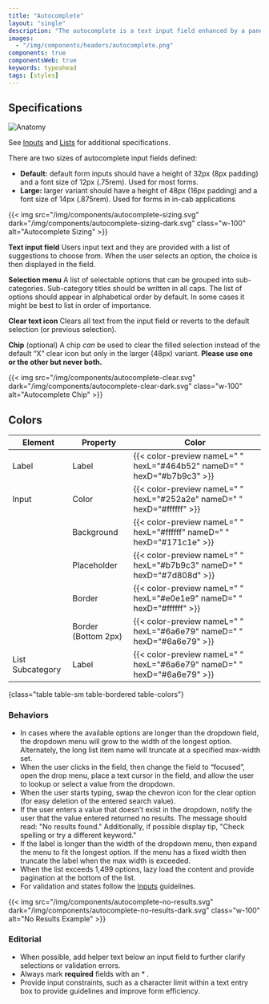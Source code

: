 ```yaml
---
title: "Autocomplete"
layout: "single"
description: "The autocomplete is a text input field enhanced by a panel of suggested options."
images:
  - "/img/components/headers/autocomplete.png"
components: true
componentsWeb: true
keywords: typeahead
tags: [styles]
---
```


## Specifications

<div class="theme-l">

![Anatomy](/img/components/autocomplete-anatomy.svg)

</div>

See [Inputs](/components/web/inputs/) and [Lists](/components/web/lists/) for additional specifications.

There are two sizes of autocomplete input fields defined:

- **Default:** default form inputs should have a height of 32px (8px padding) and a font size of 12px (.75rem). Used for most forms.
- **Large:** larger variant should have a height of 48px (16px padding) and a font size of 14px (.875rem). Used for forms in in-cab applications

{{< img src="/img/components/autocomplete-sizing.svg" dark="/img/components/autocomplete-sizing-dark.svg" class="w-100" alt="Autocomplete Sizing" >}}

**Text input field**
Users input text and they are provided with a list of suggestions to choose from. When the user selects an option, the choice is then displayed in the field.

**Selection menu**
A list of selectable options that can be grouped into sub-categories. Sub-category titles should be written in all caps. The list of options should appear in alphabetical order by default. In some cases it might be best to list in order of importance.

**Clear text icon**
Clears all text from the input field or reverts to the default selection (or previous selection).

**Chip** (optional)
A chip _can_ be used to clear the filled selection instead of the default “X” clear icon but only in the larger (48px) variant. **Please use one or the other but never both.**

{{< img src="/img/components/autocomplete-clear.svg" dark="/img/components/autocomplete-clear-dark.svg" class="w-100" alt="Autocomplete Chip" >}}

## Colors

| Element          | Property            | Color                                                                   |
| ---------------- | ------------------- | ----------------------------------------------------------------------- |
| Label            | Label               | {{< color-preview nameL=" " hexL="#464b52" nameD=" " hexD="#b7b9c3" >}} |
| Input            | Color               | {{< color-preview nameL=" " hexL="#252a2e" nameD=" " hexD="#ffffff" >}} |
|                  | Background          | {{< color-preview nameL=" " hexL="#ffffff" nameD=" " hexD="#171c1e" >}} |
|                  | Placeholder         | {{< color-preview nameL=" " hexL="#b7b9c3" nameD=" " hexD="#7d808d" >}} |
|                  | Border              | {{< color-preview nameL=" " hexL="#e0e1e9" nameD=" " hexD="#ffffff" >}} |
|                  | Border (Bottom 2px) | {{< color-preview nameL=" " hexL="#6a6e79" nameD=" " hexD="#6a6e79" >}} |
| List Subcategory | Label               | {{< color-preview nameL=" " hexL="#6a6e79" nameD=" " hexD="#6a6e79" >}} |
{class="table table-sm table-bordered table-colors"}

<style>
[data-theme="dark"] .table-colors tr:last-child {
  display: none;
}
</style>

### Behaviors

- In cases where the available options are longer than the dropdown field, the dropdown menu will grow to the width of the longest option. Alternately, the long list item name will truncate at a specified max-width set.
- When the user clicks in the field, then change the field to “focused”, open the drop menu, place a text cursor in the field, and allow the user to lookup or select a value from the dropdown.
- When the user starts typing, swap the chevron icon for the clear option (for easy deletion of the entered search value).
- If the user enters a value that doesn’t exist in the dropdown, notify the user that the value entered returned no results. The message should read: "No results found." Additionally, if possible display tip, "Check spelling or try a different keyword."
- If the label is longer than the width of the dropdown menu, then expand the menu to fit the longest option. If the menu has a fixed width then truncate the label when the max width is exceeded.
- When the list exceeds 1,499 options, lazy load the content and provide pagination at the bottom of the list.
- For validation and states follow the [Inputs](/components/web/inputs/#behaviors) guidelines.

{{< img src="/img/components/autocomplete-no-results.svg" dark="/img/components/autocomplete-no-results-dark.svg" class="w-100" alt="No Results Example" >}}

### Editorial

- When possible, add helper text below an input field to further clarify selections or validation errors.
- Always mark **required** fields with an \* .
- Provide input constraints, such as a character limit within a text entry box to provide guidelines and improve form efficiency.
